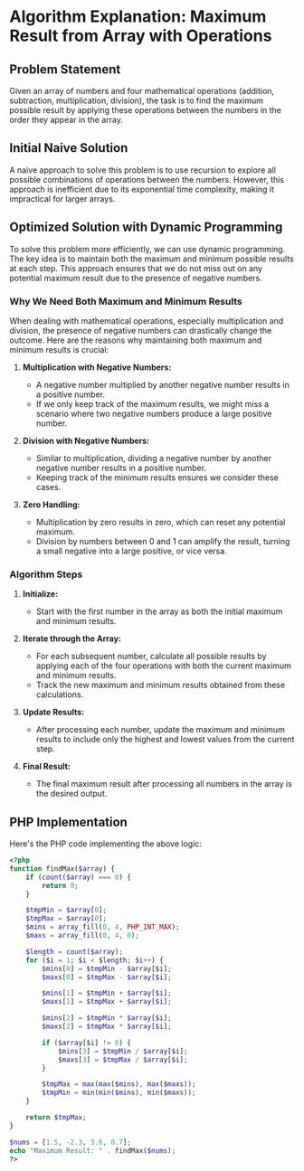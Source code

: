 # Algorithm Explanation: Maximum Result from Array with Operations

## Problem Statement

Given an array of numbers and four mathematical operations (addition, subtraction, multiplication, division), the task is to find the maximum possible result by applying these operations between the numbers in the order they appear in the array.

## Initial Naive Solution

A naive approach to solve this problem is to use recursion to explore all possible combinations of operations between the numbers. However, this approach is inefficient due to its exponential time complexity, making it impractical for larger arrays.

## Optimized Solution with Dynamic Programming

To solve this problem more efficiently, we can use dynamic programming. The key idea is to maintain both the maximum and minimum possible results at each step. This approach ensures that we do not miss out on any potential maximum result due to the presence of negative numbers.

### Why We Need Both Maximum and Minimum Results

When dealing with mathematical operations, especially multiplication and division, the presence of negative numbers can drastically change the outcome. Here are the reasons why maintaining both maximum and minimum results is crucial:

1. **Multiplication with Negative Numbers:**
    - A negative number multiplied by another negative number results in a positive number.
    - If we only keep track of the maximum results, we might miss a scenario where two negative numbers produce a large positive number.

2. **Division with Negative Numbers:**
    - Similar to multiplication, dividing a negative number by another negative number results in a positive number.
    - Keeping track of the minimum results ensures we consider these cases.

3. **Zero Handling:**
    - Multiplication by zero results in zero, which can reset any potential maximum.
    - Division by numbers between 0 and 1 can amplify the result, turning a small negative into a large positive, or vice versa.

### Algorithm Steps

1. **Initialize:**
    - Start with the first number in the array as both the initial maximum and minimum results.

2. **Iterate through the Array:**
    - For each subsequent number, calculate all possible results by applying each of the four operations with both the current maximum and minimum results.
    - Track the new maximum and minimum results obtained from these calculations.

3. **Update Results:**
    - After processing each number, update the maximum and minimum results to include only the highest and lowest values from the current step.

4. **Final Result:**
    - The final maximum result after processing all numbers in the array is the desired output.

## PHP Implementation

Here's the PHP code implementing the above logic:

```php
<?php
function findMax($array) {
    if (count($array) === 0) {
        return 0;
    }

    $tmpMin = $array[0];
    $tmpMax = $array[0];
    $mins = array_fill(0, 4, PHP_INT_MAX);
    $maxs = array_fill(0, 4, 0);

    $length = count($array);
    for ($i = 1; $i < $length; $i++) {
        $mins[0] = $tmpMin - $array[$i];
        $maxs[0] = $tmpMax - $array[$i];

        $mins[1] = $tmpMin + $array[$i];
        $maxs[1] = $tmpMax + $array[$i];

        $mins[2] = $tmpMin * $array[$i];
        $maxs[2] = $tmpMax * $array[$i];

        if ($array[$i] != 0) {
            $mins[3] = $tmpMin / $array[$i];
            $maxs[3] = $tmpMax / $array[$i];
        }

        $tmpMax = max(max($mins), max($maxs));
        $tmpMin = min(min($mins), min($maxs));
    }

    return $tmpMax;
}

$nums = [1.5, -2.3, 3.6, 0.7];
echo "Maximum Result: " . findMax($nums);
?>
